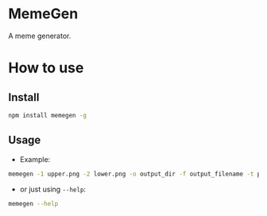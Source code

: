 # MemeGen
A meme generator.

# How to use

## Install 

```bash 
npm install memegen -g
```

## Usage

* Example:

```bash
memegen -1 upper.png -2 lower.png -o output_dir -f output_filename -t png
```

* or just using `--help`:

```bash
memegen --help
```